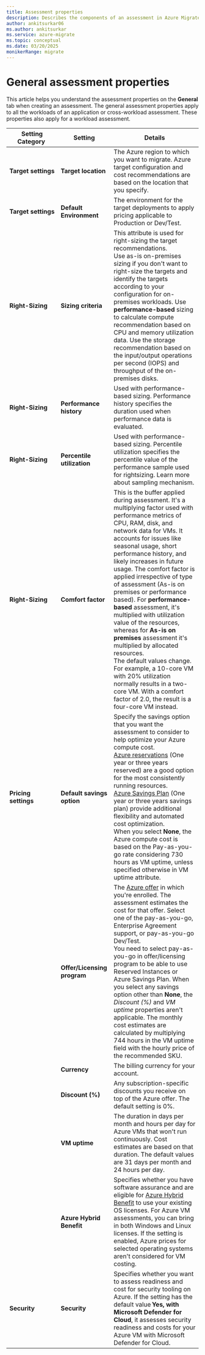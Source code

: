```yaml
---
title: Assessment properties
description: Describes the components of an assessment in Azure Migrate
author: ankitsurkar06
ms.author: ankitsurkar
ms.service: azure-migrate
ms.topic: conceptual
ms.date: 03/20/2025
monikerRange: migrate
---
```


# General assessment properties 

This article helps you understand the assessment properties on the **General** tab when creating an assessment. The general assessment properties apply to all the workloads of an application or cross-workload assessment. These properties also apply for a workload assessment.  

| **Setting Category**  | **Setting** | **Details** |                
|-------------------|---------|--------  |                                                     
| **Target settings**   | **Target location**         | The Azure region to which you want to migrate. Azure target configuration and cost recommendations are based on the location that you specify. |
| **Target settings**   | **Default Environment**      | The environment for the target deployments to apply pricing applicable to Production or Dev/Test. |
| **Right-Sizing**      | **Sizing criteria**          | This attribute is used for right-sizing the target recommendations. <br> Use as-is on-premises sizing if you don't want to right-size the targets and identify the targets according to your configuration for on-premises workloads. Use **performance-based** sizing to calculate compute recommendation based on CPU and memory utilization data. Use the storage recommendation based on the input/output operations per second (IOPS) and throughput of the on-premises disks.  |
| **Right-Sizing**              | **Performance history**      | Used with performance-based sizing. Performance history specifies the duration used when performance data is evaluated. |
|  **Right-Sizing**               | **Percentile utilization**   | Used with performance-based sizing. Percentile utilization specifies the percentile value of the performance sample used for rightsizing. Learn more about sampling mechanism. |
|  **Right-Sizing**                 | **Comfort factor**           | This is the buffer applied during assessment. It's a multiplying factor used with performance metrics of CPU, RAM, disk, and network data for VMs. It accounts for issues like seasonal usage, short performance history, and likely increases in future usage. The comfort factor is applied irrespective of type of assessment (As-is on premises or performance based). For **performance-based** assessment, it's multiplied with utilization value of the resources, whereas for **As-is on premises** assessment it's multiplied by allocated resources. <br> The default values change. <br>  For example, a 10-core VM with 20% utilization normally results in a two-core VM. With a comfort factor of 2.0, the result is a four-core VM instead. |
| **Pricing settings**  | **Default savings option**  | Specify the savings option that you want the assessment to consider to help optimize your Azure compute cost. </br> [Azure reservations](../cost-management-billing/reservations/save-compute-costs-reservations.md) (One year or three years reserved) are a good option for the most consistently running resources. </br> [Azure Savings Plan](../cost-management-billing/savings-plan/savings-plan-compute-overview.md) (One year or three years savings plan) provide additional flexibility and automated cost optimization. </br> When you select **None**, the Azure compute cost is based on the Pay-as-you-go rate considering 730 hours as VM uptime, unless specified otherwise in VM uptime attribute.|
| |**Offer/Licensing program**| The [Azure offer](https://azure.microsoft.com/support/legal/offer-details/) in which you're enrolled. The assessment estimates the cost for that offer. Select one of the pay-as-you-go, Enterprise Agreement support, or pay-as-you-go Dev/Test. </br> You need to select pay-as-you-go in offer/licensing program to be able to use Reserved Instances or Azure Savings Plan. When you select any savings option other than **None**, the *Discount (%)* and *VM uptime* properties aren't applicable. The monthly cost estimates are calculated by multiplying 744 hours in the VM uptime field with the hourly price of the recommended SKU.|
| |**Currency** | The billing currency for your account.| 
| |**Discount (%)** | Any subscription-specific discounts you receive on top of the Azure offer. The default setting is 0%. | 
| | **VM uptime** | The duration in days per month and hours per day for Azure VMs that won't run continuously. Cost estimates are based on that duration. The default values are 31 days per month and 24 hours per day. | 
| | **Azure Hybrid Benefit**| Specifies whether you have software assurance and are eligible for [Azure Hybrid Benefit](https://azure.microsoft.com/pricing/hybrid-use-benefit/) to use your existing OS licenses. For Azure VM assessments, you can bring in both Windows and Linux licenses. If the setting is enabled, Azure prices for selected operating systems aren't considered for VM costing.  |
|**Security** | **Security** | Specifies whether you want to assess readiness and cost for security tooling on Azure. If the setting has the default value **Yes, with Microsoft Defender for Cloud**, it assesses security readiness and costs for your Azure VM with Microsoft Defender for Cloud. | 